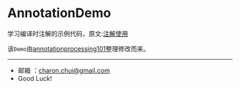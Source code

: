 # AnnotationDemo

学习编译时注解的示例代码，原文:[注解使用](https://github.com/CharonChui/AndroidNote/blob/master/AdavancedPart/%E6%B3%A8%E8%A7%A3%E4%BD%BF%E7%94%A8.md)


该`Demo`由[annotationprocessing101](http://hannesdorfmann.com/annotation-processing/annotationprocessing101)整理修改而来。

---

- 邮箱 ：charon.chui@gmail.com  
- Good Luck! 







